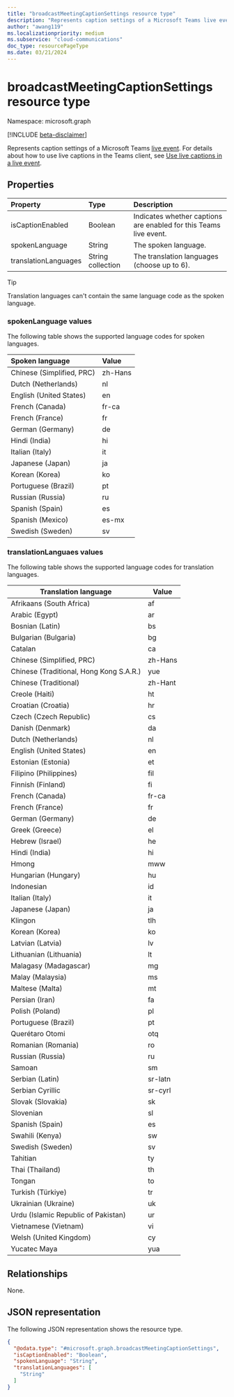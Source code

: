 ```yaml
---
title: "broadcastMeetingCaptionSettings resource type"
description: "Represents caption settings of a Microsoft Teams live event."
author: "awang119"
ms.localizationpriority: medium
ms.subservice: "cloud-communications"
doc_type: resourcePageType
ms.date: 03/21/2024
---
```


# broadcastMeetingCaptionSettings resource type

Namespace: microsoft.graph

[!INCLUDE [beta-disclaimer](../../includes/beta-disclaimer.md)]

Represents caption settings of a Microsoft Teams [live event](/microsoftteams/teams-live-events/what-are-teams-live-events). For details about how to use live captions in the Teams client, see [Use live captions in a live event](https://support.microsoft.com/office/use-live-captions-in-a-live-event-1d6778d4-6c65-4189-ab13-e2d77beb9e2a).

## Properties

| Property             | Type              | Description                                                     |
|:---------------------|:------------------|:----------------------------------------------------------------|
| isCaptionEnabled     | Boolean           | Indicates whether captions are enabled for this Teams live event. |
| spokenLanguage       | String            | The spoken language.                                            |
| translationLanguages | String collection | The translation languages (choose up to 6).                     |

> [!TIP]
>
> Translation languages can't contain the same language code as the spoken language.

### spokenLanguage values

The following table shows the supported language codes for spoken languages.

| Spoken language           | Value   |
|:--------------------------|:--------|
| Chinese (Simplified, PRC) | zh-Hans |
| Dutch (Netherlands)       | nl      |
| English (United States)   | en      |
| French (Canada)           | fr-ca   |
| French (France)           | fr      |
| German (Germany)          | de      |
| Hindi (India)             | hi      |
| Italian (Italy)           | it      |
| Japanese (Japan)          | ja      |
| Korean (Korea)            | ko      |
| Portuguese (Brazil)       | pt      |
| Russian (Russia)          | ru      |
| Spanish (Spain)           | es      |
| Spanish (Mexico)          | es-mx   |
| Swedish (Sweden)          | sv      |

### translationLanguaes values

The following table shows the supported language codes for translation languages.

| Translation language                     | Value   |
|------------------------------------------|---------|
| Afrikaans (South Africa)                 | af      |
| Arabic (Egypt)                           | ar      |
| Bosnian (Latin)                          | bs      |
| Bulgarian (Bulgaria)                     | bg      |
| Catalan                                  | ca      |
| Chinese (Simplified, PRC)                | zh-Hans |
| Chinese (Traditional, Hong Kong S.A.R.) | yue     |
| Chinese (Traditional)                   | zh-Hant |
| Creole (Haiti)                           | ht      |
| Croatian (Croatia)                       | hr      |
| Czech (Czech Republic)                   | cs      |
| Danish (Denmark)                         | da      |
| Dutch (Netherlands)                      | nl      |
| English (United States)                  | en      |
| Estonian (Estonia)                       | et      |
| Filipino (Philippines)                   | fil     |
| Finnish (Finland)                        | fi      |
| French (Canada)                          | fr-ca   |
| French (France)                          | fr      |
| German (Germany)                         | de      |
| Greek (Greece)                           | el      |
| Hebrew (Israel)                          | he      |
| Hindi (India)                            | hi      |
| Hmong                                    | mww     |
| Hungarian (Hungary)                      | hu      |
| Indonesian                               | id      |
| Italian (Italy)                          | it      |
| Japanese (Japan)                         | ja      |
| Klingon                                  | tlh     |
| Korean (Korea)                           | ko      |
| Latvian (Latvia)                         | lv      |
| Lithuanian (Lithuania)                   | lt      |
| Malagasy (Madagascar)                    | mg      |
| Malay (Malaysia)                         | ms      |
| Maltese (Malta)                          | mt      |
| Persian (Iran)                           | fa      |
| Polish (Poland)                          | pl      |
| Portuguese (Brazil)                      | pt      |
| Querétaro Otomi                          | otq     |
| Romanian (Romania)                       | ro      |
| Russian (Russia)                         | ru      |
| Samoan                                   | sm      |
| Serbian (Latin)                          | sr-latn |
| Serbian Cyrillic                         | sr-cyrl |
| Slovak (Slovakia)                        | sk      |
| Slovenian                                | sl      |
| Spanish (Spain)                          | es      |
| Swahili (Kenya)                          | sw      |
| Swedish (Sweden)                         | sv      |
| Tahitian                                 | ty      |
| Thai (Thailand)                          | th      |
| Tongan                                   | to      |
| Turkish (Türkiye)                         | tr      |
| Ukrainian (Ukraine)                      | uk      |
| Urdu (Islamic Republic of Pakistan)      | ur      |
| Vietnamese (Vietnam)                     | vi      |
| Welsh (United Kingdom)                   | cy      |
| Yucatec Maya                             | yua     |

## Relationships
None.

## JSON representation

The following JSON representation shows the resource type.
<!-- {
  "blockType": "resource",
  "@odata.type": "microsoft.graph.broadcastMeetingCaptionSettings"
}
-->

``` json
{
  "@odata.type": "#microsoft.graph.broadcastMeetingCaptionSettings",
  "isCaptionEnabled": "Boolean",
  "spokenLanguage": "String",
  "translationLanguages": [
    "String"
  ]
}
```
